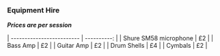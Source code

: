 ### Equipment Hire

***Prices are per session***

| ------------------------- | ----------: |
| Shure SM58 microphone     | £2          |
| Bass Amp                  | £2          |
| Guitar Amp                | £2          |
| Drum Shells               | £4          |
| Cymbals                   | £2          |
